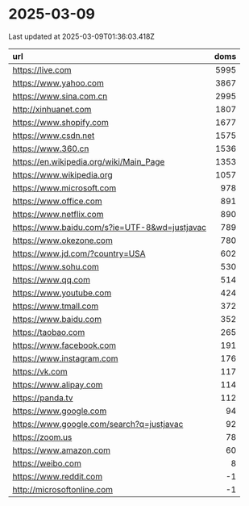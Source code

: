 # 2025-03-09

<!-- BEGIN -->
Last updated at 2025-03-09T01:36:03.418Z

url | doms
:- | -:
https://live.com | 5995
https://www.yahoo.com | 3867
https://www.sina.com.cn | 2995
http://xinhuanet.com | 1807
https://www.shopify.com | 1677
https://www.csdn.net | 1575
https://www.360.cn | 1536
https://en.wikipedia.org/wiki/Main_Page | 1353
https://www.wikipedia.org | 1057
https://www.microsoft.com | 978
https://www.office.com | 891
https://www.netflix.com | 890
https://www.baidu.com/s?ie=UTF-8&wd=justjavac | 789
https://www.okezone.com | 780
https://www.jd.com/?country=USA | 602
https://www.sohu.com | 530
https://www.qq.com | 514
https://www.youtube.com | 424
https://www.tmall.com | 372
https://www.baidu.com | 352
https://taobao.com | 265
https://www.facebook.com | 191
https://www.instagram.com | 176
https://vk.com | 117
https://www.alipay.com | 114
https://panda.tv | 112
https://www.google.com | 94
https://www.google.com/search?q=justjavac | 92
https://zoom.us | 78
https://www.amazon.com | 60
https://weibo.com | 8
https://www.reddit.com | -1
http://microsoftonline.com | -1
<!-- END -->
